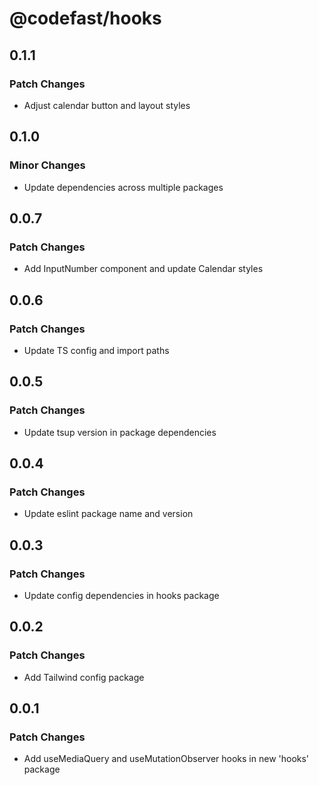 # @codefast/hooks

## 0.1.1

### Patch Changes

- Adjust calendar button and layout styles

## 0.1.0

### Minor Changes

- Update dependencies across multiple packages

## 0.0.7

### Patch Changes

- Add InputNumber component and update Calendar styles

## 0.0.6

### Patch Changes

- Update TS config and import paths

## 0.0.5

### Patch Changes

- Update tsup version in package dependencies

## 0.0.4

### Patch Changes

- Update eslint package name and version

## 0.0.3

### Patch Changes

- Update config dependencies in hooks package

## 0.0.2

### Patch Changes

- Add Tailwind config package

## 0.0.1

### Patch Changes

- Add useMediaQuery and useMutationObserver hooks in new 'hooks' package
